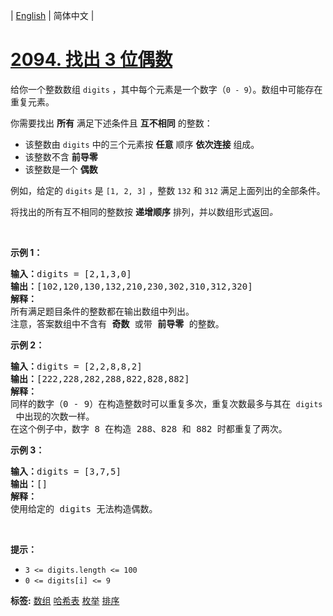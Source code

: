 | [English](README_EN.md) | 简体中文 |

# [2094. 找出 3 位偶数](https://leetcode.cn/problems/finding-3-digit-even-numbers)
<p>给你一个整数数组 <code>digits</code> ，其中每个元素是一个数字（<code>0 - 9</code>）。数组中可能存在重复元素。</p>

<p>你需要找出 <strong>所有</strong> 满足下述条件且 <strong>互不相同</strong> 的整数：</p>

<ul>
	<li>该整数由 <code>digits</code> 中的三个元素按 <strong>任意</strong> 顺序 <strong>依次连接</strong> 组成。</li>
	<li>该整数不含 <strong>前导零</strong></li>
	<li>该整数是一个 <strong>偶数</strong></li>
</ul>

<p>例如，给定的 <code>digits</code> 是 <code>[1, 2, 3]</code> ，整数 <code>132</code> 和 <code>312</code> 满足上面列出的全部条件。</p>

<p>将找出的所有互不相同的整数按 <strong>递增顺序</strong> 排列，并以数组形式返回<em>。</em></p>

<p>&nbsp;</p>

<p><strong>示例 1：</strong></p>

<pre>
<strong>输入：</strong>digits = [2,1,3,0]
<strong>输出：</strong>[102,120,130,132,210,230,302,310,312,320]
<strong>解释：</strong>
所有满足题目条件的整数都在输出数组中列出。 
注意，答案数组中不含有 <strong>奇数</strong> 或带 <strong>前导零</strong> 的整数。</pre>

<p><strong>示例 2：</strong></p>

<pre>
<strong>输入：</strong>digits = [2,2,8,8,2]
<strong>输出：</strong>[222,228,282,288,822,828,882]
<strong>解释：</strong>
同样的数字（0 - 9）在构造整数时可以重复多次，重复次数最多与其在 <code>digits</code> 中出现的次数一样。 
在这个例子中，数字 8 在构造 288、828 和 882 时都重复了两次。 
</pre>

<p><strong>示例 3：</strong></p>

<pre>
<strong>输入：</strong>digits = [3,7,5]
<strong>输出：</strong>[]
<strong>解释：</strong>
使用给定的 digits 无法构造偶数。
</pre>

<p>&nbsp;</p>

<p><strong>提示：</strong></p>

<ul>
	<li><code>3 &lt;=&nbsp;digits.length &lt;= 100</code></li>
	<li><code>0 &lt;= digits[i] &lt;= 9</code></li>
</ul>

**标签:**  [数组](https://leetcode.cn/tag/array) [哈希表](https://leetcode.cn/tag/hash-table) [枚举](https://leetcode.cn/tag/enumeration) [排序](https://leetcode.cn/tag/sorting) 